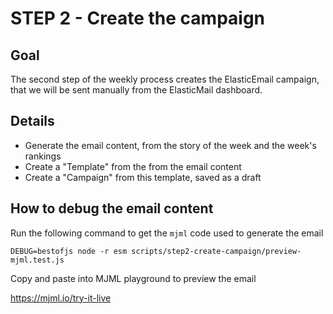 # STEP 2 - Create the campaign

## Goal

The second step of the weekly process creates the ElasticEmail campaign, that we will be sent manually from the ElasticMail dashboard.

## Details

- Generate the email content, from the story of the week and the week's rankings
- Create a "Template" from the from the email content
- Create a "Campaign" from this template, saved as a draft

## How to debug the email content

Run the following command to get the `mjml` code used to generate the email

```shell
DEBUG=bestofjs node -r esm scripts/step2-create-campaign/preview-mjml.test.js
```

Copy and paste into MJML playground to preview the email

https://mjml.io/try-it-live
